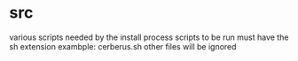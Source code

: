 # src
various scripts needed by the install process
scripts to be run must have the sh extension
exambple:  cerberus.sh
other files will be ignored
